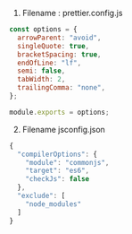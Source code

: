 1. Filename : prettier.config.js

```js
const options = {
  arrowParent: "avoid",
  singleQuote: true,
  bracketSpacing: true,
  endOfLine: "lf",
  semi: false,
  tabWidth: 2,
  trailingComma: "none",
};

module.exports = options;
```

2. Filename jsconfig.json

```js
{
  "compilerOptions": {
    "module": "commonjs",
    "target": "es6",
    "checkJs": false
  },
  "exclude": [
    "node_modules"
  ]
}
```
